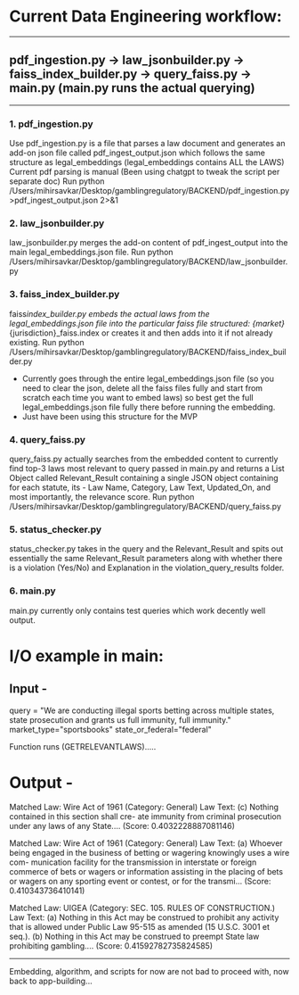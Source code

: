 # Current Data Engineering workflow:

---

## pdf_ingestion.py -> law_jsonbuilder.py -> faiss_index_builder.py -> query_faiss.py -> main.py (main.py runs the actual querying)

---

### 1. pdf_ingestion.py

Use pdf_ingestion.py is a file that parses a law document and generates an add-on json file called pdf_ingest_output.json which follows the same structure as legal_embeddings (legal_embeddings contains ALL the LAWS)
Current pdf parsing is manual (Been using chatgpt to tweak the script per separate doc)
Run python /Users/mihirsavkar/Desktop/gamblingregulatory/BACKEND/pdf_ingestion.py >pdf_ingest_output.json 2>&1

### 2. law_jsonbuilder.py

law_jsonbuilder.py merges the add-on content of pdf_ingest_output into the main legal_embeddings.json file.
Run python /Users/mihirsavkar/Desktop/gamblingregulatory/BACKEND/law_jsonbuilder.py

### 3. faiss_index_builder.py

faiss*index_builder.py embeds the actual laws from the legal_embeddings.json file into the particular faiss file structured: {market}*{jurisdiction}\_faiss.index or creates it and then adds into it if not already existing.
Run python /Users/mihirsavkar/Desktop/gamblingregulatory/BACKEND/faiss_index_builder.py

- Currently goes through the entire legal_embeddings.json file (so you need to clear the json, delete all the faiss files fully and start from scratch each time you want to embed laws) so best get the full legal_embeddings.json file fully there before running the embedding.
- Just have been using this structure for the MVP

### 4. query_faiss.py

query_faiss.py actually searches from the embedded content to currently find top-3 laws most relevant to query passed in main.py and returns a List Object called Relevant_Result containing a single JSON object containing for each statute, its - Law Name, Category, Law Text, Updated_On, and most importantly, the relevance score.
Run python /Users/mihirsavkar/Desktop/gamblingregulatory/BACKEND/query_faiss.py

### 5. status_checker.py

status_checker.py takes in the query and the Relevant_Result and spits out essentially the same Relevant_Result parameters along with whether there is a violation (Yes/No) and Explanation in the violation_query_results folder.

### 6. main.py

main.py currently only contains test queries which work decently well output.

# I/O example in main:

## Input -

query = "We are conducting illegal sports betting across multiple states, state prosecution and grants us full immunity, full immunity."  
market_type="sportsbooks"
state_or_federal="federal"

Function runs (GETRELEVANTLAWS).....

# Output -

Matched Law: Wire Act of 1961 (Category: General)
Law Text: (c) Nothing contained in this section shall cre-
ate immunity from criminal prosecution under
any laws of any State.... (Score: 0.4032228887081146)

Matched Law: Wire Act of 1961 (Category: General)
Law Text: (a) Whoever being engaged in the business of
betting or wagering knowingly uses a wire com-
munication facility for the transmission in
interstate or foreign commerce of bets or wagers
or information assisting in the placing of bets or
wagers on any sporting event or contest, or for
the transmi... (Score: 0.410343736410141)

Matched Law: UIGEA (Category: SEC. 105. RULES OF CONSTRUCTION.)
Law Text: (a) Nothing in this Act may be construed to prohibit any activity
that is allowed under Public Law 95-515 as amended (15 U.S.C. 3001 et
seq.).
(b) Nothing in this Act may be construed to preempt State law
prohibiting gambling.... (Score: 0.41592782735824585)

---

Embedding, algorithm, and scripts for now are not bad to proceed with, now back to app-building...

